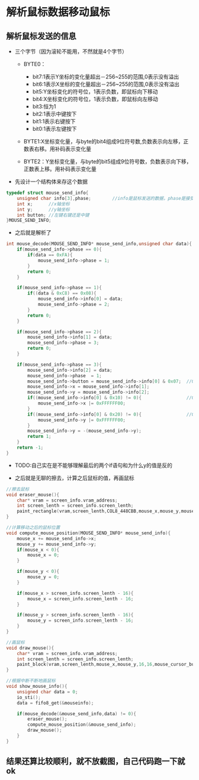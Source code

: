 # 解析鼠标数据移动鼠标

## 解析鼠标发送的信息

* 三个字节（因为滚轮不能用，不然就是4个字节）

  * BYTE0：
    * bit7:1表示Y坐标的变化量超出－256~255的范围,0表示没有溢出  
    * bit6:1表示X坐标的变化量超出－256~255的范围,0表示没有溢出  
    * bit5:Y坐标变化的符号位，1表示负数，即鼠标向下移动  
    * bit4:X坐标变化的符号位，1表示负数，即鼠标向左移动  
    * bit3:恒为1  
    * bit2:1表示中键按下  
    * bit1:1表示右键按下  
    * bit0:1表示左键按下

  * BYTE1:X坐标变化量，与byte的bit4组成9位符号数,负数表示向左移，正数表右移。用补码表示变化量

  * BYTE2：Y坐标变化量，与byte的bit5组成9位符号数，负数表示向下移，正数表上移。用补码表示变化量

* 先设计一个结构体来存这个数据

```c
typedef struct mouse_send_info{
    unsigned char info[3],phase;        //info是鼠标发送的数据，phase是接受了几个数据
    int x;      //x轴坐标
    int y;      //y轴坐标
    int button; //左键右键还是中键
}MOUSE_SEND_INFO;
```

* 之后就是解析了

```c
int mouse_decode(MOUSE_SEND_INFO* mouse_send_info,unsigned char data){
    if(mouse_send_info->phase == 0){
        if(data == 0xFA){
            mouse_send_info->phase = 1;
        }
        return 0;
    }

    if(mouse_send_info->phase == 1){
        if((data & 0xC8) == 0x08){
            mouse_send_info->info[0] = data;
            mouse_send_info->phase = 2;
        }
        return 0;
    }

    if(mouse_send_info->phase == 2){
        mouse_send_info->info[1] = data;
        mouse_send_info->phase = 3;
        return 0;
    }

    if(mouse_send_info->phase == 3){
        mouse_send_info->info[2] = data;
        mouse_send_info->phase  = 1;
        mouse_send_info->button = mouse_send_info->info[0] & 0x07;  //0000 0111
        mouse_send_info->x = mouse_send_info->info[1];
        mouse_send_info->y = mouse_send_info->info[2];
        if((mouse_send_info->info[0] & 0x10) != 0){                 //0001 0000 向左
            mouse_send_info->x |= 0xFFFFFF00;
        }
        if((mouse_send_info->info[0] & 0x20) != 0){                 //0010 0000 向下
            mouse_send_info->y |= 0xFFFFFF00;
        }
        mouse_send_info->y = -(mouse_send_info->y);
        return 1;
    }
    return -1;
}
```

* TODO:自己实在是不能够理解最后的两个if语句和为什么y的值是反的

* 之后就是无聊的擦去，计算之后鼠标的值，再画鼠标

```c
//擦去鼠标
void eraser_mouse(){
    char* vram = screen_info.vram_address;
    int screen_lenth = screen_info.screen_lenth;
    paint_rectangle(vram,screen_lenth,COL8_448CBB,mouse_x,mouse_y,mouse_x+15,mouse_y+15);
}

//计算移动之后的鼠标位置
void compute_mouse_position(MOUSE_SEND_INFO* mouse_send_info){
    mouse_x += mouse_send_info->x;
    mouse_y += mouse_send_info->y;
    if(mouse_x < 0){
        mouse_x = 0;
    }

    if(mouse_y < 0){
        mouse_y = 0;
    }

    if(mouse_x > screen_info.screen_lenth - 16){
        mouse_x = screen_info.screen_lenth - 16;
    }

    if(mouse_y > screen_info.screen_lenth - 16){
        mouse_y = screen_info.screen_lenth - 16;
    }
}

//画鼠标
void draw_mouse(){
    char* vram = screen_info.vram_address;
    int screen_lenth = screen_info.screen_lenth;
    paint_block(vram,screen_lenth,mouse_x,mouse_y,16,16,mouse_cursor_buf);
}

//根据中断不断地画鼠标
void show_mouse_info(){
    unsigned char data = 0;
    io_sti();
    data = fifo8_get(&mouseinfo);

    if(mouse_decode(&mouse_send_info,data) != 0){
        eraser_mouse();
        compute_mouse_position(&mouse_send_info);
        draw_mouse();
    }
}
```

## 结果还算比较顺利，就不放截图，自己代码跑一下就ok
